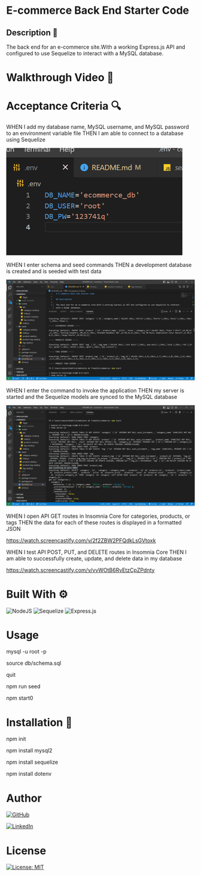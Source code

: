 # E-commerce Back End Starter Code

## Description 📖


The back end for an e-commerce site.With a working Express.js API and configured to use Sequelize to interact with a MySQL database.

# Walkthrough Video 🎥 



# Acceptance Criteria 🔍

WHEN I add my database name, MySQL username, and MySQL password to an environment variable file
THEN I am able to connect to a database using Sequelize

![alt text](assets/images/1.png)


WHEN I enter schema and seed commands
THEN a development database is created and is seeded with test data

![alt text](assets/images/2.png)

WHEN I enter the command to invoke the application
THEN my server is started and the Sequelize models are synced to the MySQL database


![alt text](assets/images/3.png)

WHEN I open API GET routes in Insomnia Core for categories, products, or tags
THEN the data for each of these routes is displayed in a formatted JSON

https://watch.screencastify.com/v/2f2ZBW2PFQdkLsGVtoxk


WHEN I test API POST, PUT, and DELETE routes in Insomnia Core
THEN I am able to successfully create, update, and delete data in my database

https://watch.screencastify.com/v/vvWOtB6RvEtzCpZPdnty

# Built With ⚙️

![NodeJS](https://img.shields.io/badge/node.js-6DA55F?style=for-the-badge&logo=node.js&logoColor=white)
![Sequelize](https://img.shields.io/badge/Sequelize-52B0E7?style=for-the-badge&logo=Sequelize&logoColor=white)
![Express.js](https://img.shields.io/badge/express.js-%23404d59.svg?style=for-the-badge&logo=express&logoColor=%2361DAFB)

# Usage

 mysql -u root -p

 source db/schema.sql

 quit

npm run seed

npm start0

# Installation 🤖


npm init

npm install mysql2

npm install sequelize

npm install dotenv

# Author

[![GitHub](https://img.shields.io/badge/github-%23121011.svg?style=for-the-badge&logo=github&logoColor=white)][1]

[1]: https://github.com/poucoLouco

[![LinkedIn](https://img.shields.io/badge/linkedin-%230077B5.svg?style=for-the-badge&logo=linkedin&logoColor=white)][2]

[2]:https://www.linkedin.com/in/roksolana-odynak-25728025a






# License

[![License: MIT](https://img.shields.io/badge/License-MIT-yellow.svg)](https://opensource.org/licenses/MIT)